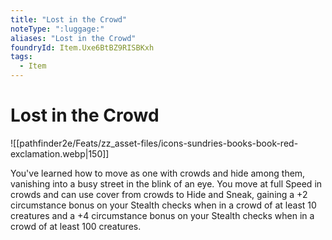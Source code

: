 ```yaml
---
title: "Lost in the Crowd"
noteType: ":luggage:"
aliases: "Lost in the Crowd"
foundryId: Item.Uxe6BtBZ9RISBKxh
tags:
  - Item
---
```


# Lost in the Crowd
![[pathfinder2e/Feats/zz_asset-files/icons-sundries-books-book-red-exclamation.webp|150]]

You've learned how to move as one with crowds and hide among them, vanishing into a busy street in the blink of an eye. You move at full Speed in crowds and can use cover from crowds to Hide and Sneak, gaining a +2 circumstance bonus on your Stealth checks when in a crowd of at least 10 creatures and a +4 circumstance bonus on your Stealth checks when in a crowd of at least 100 creatures.



